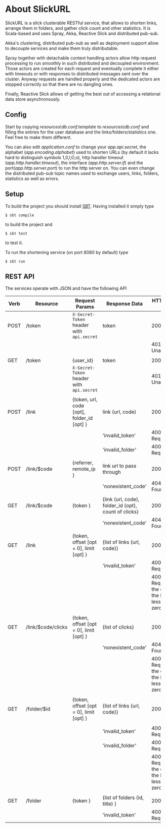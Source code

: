 # About SlickURL
 SlickURL is a slick clusterable RESTful service, that allows to shorten links, arrange them in folders,
 and gather click count and other statistics. It is Scala-based and uses Spray, Akka, Reactive Slick and distributed pub-sub.
 
 Akka's clustering, distributed pub-sub as well as deployment support allow to decouple services and make them truly distributable.
 
 Spray together with detachable context handling actors allow http request processing to run smoothly in such
 distributed and decoupled environment. Those actors are created for each request and eventually complete it
 either with timeouts or with responses to distributed messages sent over the cluster. Anyway requests
 are handled properly and the dedicated actors are stopped correctly so that there are no dangling ones.
 
 Finally, Reactive Slick allows of getting the best out of accessing a relational data store asynchronously.
 
## Config
 Start by copying *resources\db.conf.template* to *resources\db.conf* and filling the entries for the user database and the links/folders/statistics one. Feel free to make them different.
 
 You can also edit *application.conf* to change your *app.api.secret*, the alphabet (*app.encoding.alphabet*) used to shorten URLs (by
 default it lacks hard to distinguish symbols 1,0,l,O,o), http handler timeout (*app.http.handler.timeout*), the interface (*app.http.server.if*) and the port(*app.http.server.port*) to run the http server on. You can even change the distributed pub-sub topic names used to exchange users, links, folders, statistics as well as errors.
 
## Setup
 To build the project you should install [SBT](http://www.scala-sbt.org/). Having installed it simply type
 
```
$ sbt compile
```

to build the project and 

```
$ sbt test
```

to test it.

 To run the shortening service (on port 8080 by default) type
 
```
$ sbt run
```

## REST API
The services operate with JSON and have the following API

| Verb   | Resource           | Request Params                             | Response Data                                        | HTTP Status Code                                              |
|--------|--------------------|--------------------------------------------|------------------------------------------------------|---------------------------------------------------------------|
| POST   | /token             | `X-Secret-Token` header with `api.secret`  | token                                                | 200 OK                                                        |
|        |                    |                                            |                                                      | 401 Unauthorized                                              |
|        |                    |                                            |                                                      |                                                               |
| GET    | /token             | {user_id}                                  | token                                                | 200 OK                                                        |
|        |                    | `X-Secret-Token` header with `api.secret`  |                                                      | 401 Unauthorized                                              |
|        |                    |                                            |                                                      |                                                               |
| POST   | /link              | {token, url, code [opt], folder_id [opt] } | link (url, code)                                     | 200 OK                                                        |
|        |                    |                                            | 'invalid_token'                                      | 400 Bad Request                                               |
|        |                    |                                            | 'invalid_folder'                                     | 400 Bad Request                                               |
|        |                    |                                            |                                                      |                                                               |
| POST   | /link/$code        | {referrer, remote_ip }                     | link url to pass through                             | 200 OK                                                        |
|        |                    |                                            | 'nonexistent_code'                                   | 404 Not Found                                                 |
|        |                    |                                            |                                                      |                                                               |
| GET    | /link/$code        | {token }                                   | {link (url, code), folder_id (opt), count of clicks} | 200 OK                                                        |
|        |                    |                                            | 'nonexistent_code'                                   | 404 Not Found                                                 |
|        |                    |                                            |                                                      |                                                               |
| GET    | /link              | {token, offset [opt = 0], limit [opt] }    | {list of links (url, code)}                          | 200 OK                                                        |
|        |                    |                                            | 'invalid_token'                                      | 400 Bad Request                                               |
|        |                    |                                            |                                                      | 400 Bad Request if the offset or the limit are less than zero |
|        |                    |                                            |                                                      |                                                               |
| GET    | /link/$code/clicks | {token, offset [opt = 0], limit [opt] }    | {list of clicks}                                     | 200 OK                                                        |
|        |                    |                                            | 'nonexistent_code'                                   | 404 Not Found                                                 |
|        |                    |                                            |                                                      | 400 Bad Request if the offset or the limit are less than zero |
|        |                    |                                            |                                                      |                                                               |
| GET    | /folder/$id        | {token, offset [opt = 0], limit [opt] }    | {list of links (url, code)}                          | 200 OK                                                        |
|        |                    |                                            |                                                      |                                                               |
|        |                    |                                            | 'invalid_token'                                      | 400 Bad Request                                               |
|        |                    |                                            | 'invalid_folder'                                     | 400 Bad Request                                               |
|        |                    |                                            |                                                      | 400 Bad Request if the offset or the limit are less than zero |
|        |                    |                                            |                                                      |                                                               |
| GET    | /folder            | {token }                                   | {list of folders (id, title) }                       | 200 OK                                                        |
|        |                    |                                            | 'invalid_token'                                      | 400 Bad Request                                               |